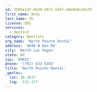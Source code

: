 ```yaml
---
id: 3585e13f-6639-4471-836f-a0e9a6ca5e76
first_name: Andy
last_name: Uh
license: DDS
services:
  - dentist
category: Dentists
org_name: 'North Pointe Dental'
address: '4690 W Ann Rd'
city: 'North Las Vegas'
state: NV
zip: '89031'
phone: '(702) 433-5355'
title: 'North Pointe Dental'
_geoloc:
  lat: 36.2617
  lng: -115.177
---
```


